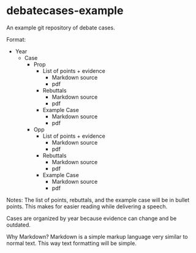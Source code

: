 # debatecases-example
An example git repository of debate cases.

Format: 

* Year
  * Case
    * Prop
      * List of points + evidence
        * Markdown source
        * pdf
      * Rebuttals
        * Markdown source
        * pdf
      * Example Case
        * Markdown source
        * pdf
    * Opp 
      * List of points + evidence
        * Markdown source
        * pdf
      * Rebuttals
        * Markdown source
        * pdf
      * Example Case
        * Markdown source
        * pdf
 
 Notes:
 The list of points, rebuttals, and the example case will be in bullet points. This makes for easier reading while delivering a speech. 
 
 Cases are organized by year because evidence can change and be outdated.
 
 Why Markdown?
 Markdown is a simple markup language very similar to normal text. This way text formatting will be simple.
